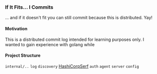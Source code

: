 ### If It Fits... I Commits 
... and if it doesn't fit you can still commit because this is distributed. Yay!

#### Motivation
This is a distributed commit log intended for learning purposes only. I wanted to gain experience with golang while 
#### Project Structure
`internal/..`
	`log`
	`discovery` [HashiCorpSerf](https://www.serf.io/intro/index.html)
	`auth`
	`agent`
	`server`
	`config`

